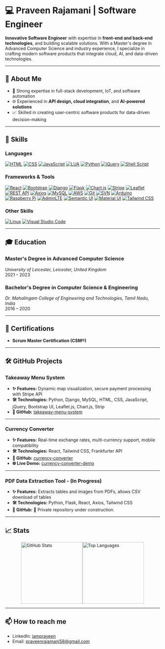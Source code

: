 # 💻 Praveen Rajamani | Software Engineer  

**Innovative Software Engineer** with expertise in **front-end and back-end technologies**, and building scalable solutions. With a Master's degree in Advanced Computer Science and industry experience, I specialize in crafting modern software products that integrate cloud, AI, and data-driven technologies.  

---

## 🚀 About Me  
- 🔧 Strong expertise in full-stack development, IoT, and software automation  
- 🌐 Experienced in **API design, cloud integration**, and **AI-powered solutions**  
- 📈 Skilled in creating user-centric software products for data-driven decision-making  

---

## 🔧 Skills  

### **Languages**  
[![HTML](https://img.shields.io/badge/-HTML-E34F26?style=for-the-badge&logo=html5&logoColor=white)](#) [![CSS](https://img.shields.io/badge/-CSS-1572B6?style=for-the-badge&logo=css3&logoColor=white)](#) [![JavaScript](https://img.shields.io/badge/-JavaScript-F7DF1E?style=for-the-badge&logo=javascript&logoColor=black)](#) [![LUA](https://img.shields.io/badge/-LUA-2C2D72?style=for-the-badge&logo=lua&logoColor=white)](#) [![Python](https://img.shields.io/badge/-Python-3776AB?style=for-the-badge&logo=python&logoColor=white)](#) [![jQuery](https://img.shields.io/badge/-jQuery-0769AD?style=for-the-badge&logo=jquery&logoColor=white)](#)  [![Shell Script](https://img.shields.io/badge/-Shell_Script-121011?style=for-the-badge&logo=gnu-bash&logoColor=white)](#)

### **Frameworks & Tools**  
[![React](https://img.shields.io/badge/-React-61DAFB?style=for-the-badge&logo=react&logoColor=black)](#) [![Bootstrap](https://img.shields.io/badge/-Bootstrap-7952B3?style=for-the-badge&logo=bootstrap&logoColor=white)](#) [![Django](https://img.shields.io/badge/-Django-092E20?style=for-the-badge&logo=django&logoColor=white)](#) [![Flask](https://img.shields.io/badge/-Flask-000000?style=for-the-badge&logo=flask&logoColor=white)](#) [![Chart.js](https://img.shields.io/badge/-Chart.js-FF6384?style=for-the-badge&logo=chart.js&logoColor=white)](#) [![Stripe](https://img.shields.io/badge/-Stripe-008CDD?style=for-the-badge&logo=stripe&logoColor=white)](#) [![Leaflet](https://img.shields.io/badge/-Leaflet-199900?style=for-the-badge&logo=leaflet&logoColor=white)](#) [![REST API](https://img.shields.io/badge/-REST_API-009688?style=for-the-badge&logo=fastapi&logoColor=white)](#) [![Axios](https://img.shields.io/badge/-Axios-5A29E4?style=for-the-badge&logo=axios&logoColor=white)](#) [![MySQL](https://img.shields.io/badge/-MySQL-4479A1?style=for-the-badge&logo=mysql&logoColor=white)](#) [![AWS](https://img.shields.io/badge/-AWS-232F3E?style=for-the-badge&logo=amazon-aws&logoColor=white)](#) [![Git](https://img.shields.io/badge/-Git-F05032?style=for-the-badge&logo=git&logoColor=white)](#) [![SVN](https://img.shields.io/badge/-SVN-809CC9?style=for-the-badge&logo=subversion&logoColor=white)](#) [![Arduino](https://img.shields.io/badge/-Arduino-00979D?style=for-the-badge&logo=arduino&logoColor=white)](#) [![Raspberry Pi](https://img.shields.io/badge/-Raspberry_Pi-A22846?style=for-the-badge&logo=raspberry-pi&logoColor=white)](#) [![AdminLTE](https://img.shields.io/badge/-AdminLTE-3C8DBC?style=for-the-badge&logo=adminlte&logoColor=white)](#) [![Semantic UI](https://img.shields.io/badge/-Semantic_UI-35BDB2?style=for-the-badge&logo=semantic-ui-react&logoColor=white)](#) [![Material UI](https://img.shields.io/badge/-Material_UI-0081CB?style=for-the-badge&logo=material-ui&logoColor=white)](#) [![Tailwind CSS](https://img.shields.io/badge/-Tailwind_CSS-38B2AC?style=for-the-badge&logo=tailwind-css&logoColor=white)](#) 

### **Other Skills**  
[![Linux](https://img.shields.io/badge/-Linux-FCC624?style=for-the-badge&logo=linux&logoColor=black)](#) [![Visual Studio Code](https://img.shields.io/badge/-Visual_Studio_Code-007ACC?style=for-the-badge&logo=visual-studio-code&logoColor=white)](#) 

---

## 🎓 Education  
### **Master's Degree in Advanced Computer Science**  
*University of Leicester, Leicester, United Kingdom*  
2021 – 2023  

### **Bachelor's Degree in Computer Science & Engineering**  
*Dr. Mahalingam College of Engineering and Technologies, Tamil Nadu, India*  
2016 – 2020  

---

## 📜 Certifications  
- **Scrum Master Certification (CSM®)**  

---

## 🛠 GitHub Projects  

### Takeaway Menu System
- **✨ Features:** Dynamic map visualization, secure payment processing with Stripe API
- **🛠️ Technologies:** Python, Django, MySQL, HTML, CSS, JavaScript, jQuery, Bootstrap UI, Leaflet.js, Chart.js, Strip
- **📂 GitHub:** [takeaway-menu-system](https://github.com/Praveen10/takeawaymenusystem)
---

### Currency Converter
- **✨ Features:** Real-time exchange rates, multi-currency support, mobile compatibility
- **🛠️ Technologies:** React, Tailwind CSS, Frankfurter API
- **📂 GitHub:** [currency-converter](https://github.com/Praveen10/currency-converter)
- **🌐 Live Demo:** [currency-converter-demo](https://praveen10.github.io/currency-converter/)
---

### PDF Data Extraction Tool - (In Progress)
- **✨ Features:** Extracts tables and images from PDFs, allows CSV download of tables
- **🛠️ Technologies:** Python, Flask, React, Axios, Tailwind CSS 
- **📂 GitHub:** 🔐 Private repository under construction.
---

## 📈 Stats

<div style="display: flex; align-items: center; justify-content: center; gap: 20;">
  <img src="https://github-readme-stats.vercel.app/api?username=Praveen10&show_icons=true&theme=radical" alt="GitHub Stats" style="height: 200px;" />
  <img src="https://github-readme-stats.vercel.app/api/top-langs/?username=Praveen10&layout=compact&theme=radical" alt="Top Languages" style="height: 200px;" />
</div>

---

## 📫 How to reach me

- LinkedIn: [iampraveen](https://www.linkedin.com/in/iampraveenrajamani)
- Email: praveenrajamani58@gmail.com
